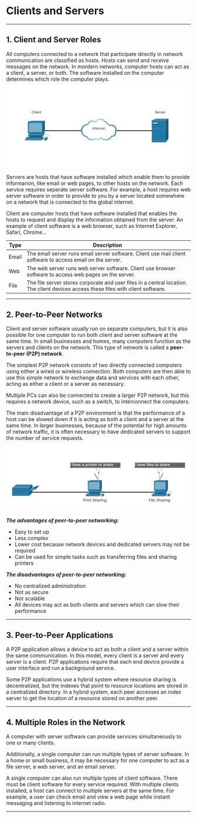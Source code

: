 # **Clients and Servers**

---

## **1. Client and Server Roles**

All computers connected to a network that participate directly in network communication are classified as hosts. Hosts can send and receive messages on the network. In mordern networks, computer hosts can act as a client, a server, or both. The software installed on the computer determines which role the computer plays.
![Hosts roles](./src/image.png)

Servers are hosts that have software installed which enable them to provide informarion, like email or web pages, to other hosts on the network. Each service requires seperate server software. For example, a host requires web server software in order to provide to you by a server located somewhere on a network that is connected to the global internet.

Client are computer hosts that have software installed that enables the hosts to request and display the information obtained from the server. An example of client software is a web browser, such as Internet Explorer, Safari, Chrome...

| Type  | Description                                                                                                                        |
| ----- | ---------------------------------------------------------------------------------------------------------------------------------- |
| Email | The email server runs email server software. Client use mail client software to access email on the server.                        |
| Web   | The web server runs web server software. Client use browser software to access web pages on the server.                            |
| File  | The file server stores corporate and user files in a central location. The client devices access these files with client software. |

---

## **2. Peer-to-Peer Networks**

Client and server software usually run on separate computers, but it is also possible for one computer to run both client and server software at the same time. In small businesses and homes, many computers function as the servers and clients on the network. This type of network is called a **peer-to-peer (P2P) network**.

The simplest P2P network consists of two directly connected computers using either a wired or wireless connection. Both computers are then able to use this simple network to exchange data and services with each other, acting as either a client or a server as necessary.

Multiple PCs can also be connected to create a larger P2P network, but this requires a network device, such as a switch, to interconnect the computers.

The main disadvantage of a P2P environment is that the performance of a host can be slowed down if it is acting as both a client and a server at the same time. In larger businesses, because of the potential for high amounts of network traffic, it is often necessary to have dedicated servers to support the number of service requests.

![](./src/image1.png)

***The advantages of peer-to-peer networking:***
- Easy to set up
- Less complex
- Lower cost because network devices and dedicated servers may not be required
- Can be used for simple tasks such as transferring files and sharing printers

***The disadvantages of peer-to-peer networking:***
- No centralized administration
- Not as secure
- Not scalable
- All devices may act as both clients and servers which can slow their performance

---

## **3. Peer-to-Peer Applications**

A P2P application allows a device to act as both a client and a server within the same communication. In this model, every client is a server and every server is a client. P2P applications require that each end device provide a user interface and run a background service.

Some P2P applications use a hybrid system where resource sharing is decentralized, but the indexes that point to resource locations are stored in a centralized directory. In a hybrid system, each peer accesses an index server to get the location of a resource stored on another peer.

---

## **4. Multiple Roles in the Network**

A computer with server software can provide services simultaneously to one or many clients.

Additionally, a single computer can run multiple types of server software. In a home or small business, it may be necessary for one computer to act as a file server, a web server, and an email server.

A single computer can also run multiple types of client software. There must be client software for every service required. With multiple clients installed, a host can connect to multiple servers at the same time. For example, a user can check email and view a web page while instant messaging and listening to internet radio.

---
